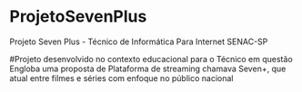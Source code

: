# ProjetoSevenPlus
Projeto Seven Plus - Técnico de Informática Para Internet SENAC-SP

#Projeto desenvolvido no contexto educacional para o Técnico em questão
Engloba uma proposta de Plataforma de streaming chamava Seven+, que atual entre filmes e séries com enfoque no público nacional
